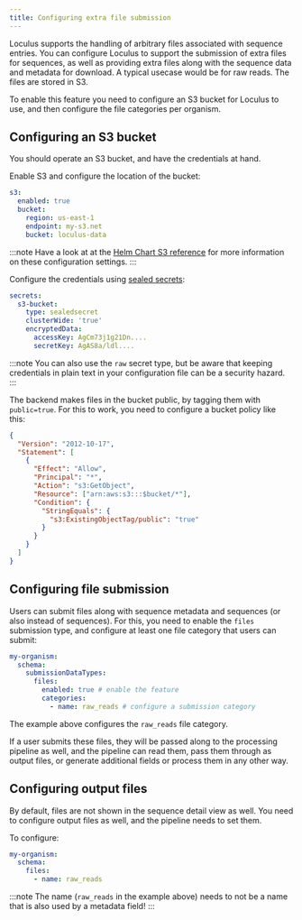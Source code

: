 ```yaml
---
title: Configuring extra file submission
---
```


Loculus supports the handling of arbitrary files associated with sequence entries.
You can configure Loculus to support the submission of extra files for sequences, as well as providing extra files along with the sequence data and metadata for download. A typical usecase would be for raw reads. The files are stored in S3.

To enable this feature you need to configure an S3 bucket for Loculus to use, and then configure the file categories per organism.

## Configuring an S3 bucket

You should operate an S3 bucket, and have the credentials at hand.

Enable S3 and configure the location of the bucket:

```yaml
s3:
  enabled: true
  bucket:
    region: us-east-1
    endpoint: my-s3.net
    bucket: loculus-data
```

:::note
Have a look at at the [Helm Chart S3 reference](../reference/helm-chart-config/#s3-deployments) for more information on these configuration settings.
:::

Configure the credentials using [sealed secrets](https://github.com/bitnami-labs/sealed-secrets):

```yaml
secrets:
  s3-bucket:
    type: sealedsecret
    clusterWide: 'true'
    encryptedData:
      accessKey: AgCm73j1g21Dn....
      secretKey: AgAS8a/ldl....
```

:::note
You can also use the `raw` secret type, but be aware that keeping credentials in plain text in your configuration file can be a security hazard.
:::

The backend makes files in the bucket public, by tagging them with `public=true`.
For this to work, you need to configure a bucket policy like this:

```json
{
  "Version": "2012-10-17",
  "Statement": [
    {
      "Effect": "Allow",
      "Principal": "*",
      "Action": "s3:GetObject",
      "Resource": ["arn:aws:s3:::$bucket/*"],
      "Condition": {
        "StringEquals": {
          "s3:ExistingObjectTag/public": "true"
        }
      }
    }
  ]
}
```

## Configuring file submission

Users can submit files along with sequence metadata and sequences (or also instead of sequences).
For this, you need to enable the `files` submission type, and configure at least one file category that users can submit:

```yaml
my-organism:
  schema:
    submissionDataTypes:
      files:
        enabled: true # enable the feature
        categories:
          - name: raw_reads # configure a submission category
```

The example above configures the `raw_reads` file category.

If a user submits these files, they will be passed along to the processing pipeline as well, and the pipeline can read them, pass them through as output files, or generate additional fields or process them in any other way.

## Configuring output files

By default, files are not shown in the sequence detail view as well.
You need to configure output files as well, and the pipeline needs to set them.

To configure:

```yaml
my-organism:
  schema:
    files:
      - name: raw_reads
```

:::note
The name (`raw_reads` in the example above) needs to not be a name that is also used by a metadata field!
:::
